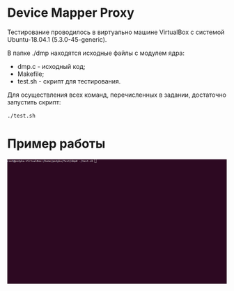 # Device Mapper Proxy

Тестирование проводилось в виртуально машине VirtualBox с системой Ubuntu-18.04.1 (5.3.0-45-generic).

В папке ./dmp находятся исходные файлы с модулем ядра:
* dmp.c - исходный код;
* Makefile;
* test.sh - скрипт для тестирования.

Для осуществления всех команд, перечисленных в задании, достаточно запустить скрипт:
```bash
./test.sh
```

# Пример работы

![](./media/test.gif)
